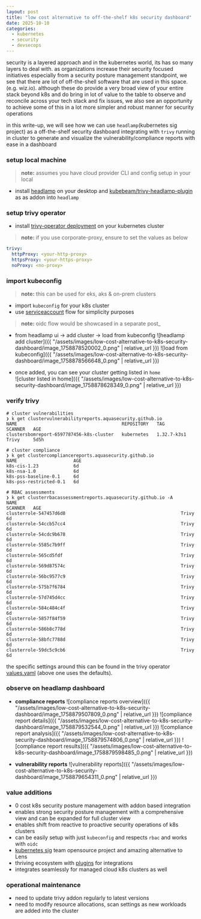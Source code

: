 ```yaml
---
layout: post
title: "low cost alternative to off-the-shelf k8s security dashboard"
date: 2025-10-10
categories: 
  - kubernetes
  - security
  - devsecops
---
```

security is a layered approach and in the kubernetes world, its has so many layers to deal with. as organizations increase their security focused initiatives especially from a security posture management standpoint, we see that there are lot of off-the-shell software that are used in this space. (e.g. wiz.io). although these do provide a very broad view of your entire stack beyond k8s and do bring in lot of value to the table to observe and reconcile across your tech stack and fix issues, we also see an opportunity to achieve some of this in a lot more simpler and robust manner for security operations

in this write-up, we will see how we can use `headlamp`(kubernetes sig project) as a off-the-shelf security dashboard integrating with `trivy` running in cluster to generate and visualize the vulnerability/compliance reports with ease in a dashboard

### setup local machine
> **note:** assumes you have cloud provider CLI and config setup in your local

- install [headlamp](https://headlamp.dev/) on your desktop and [kubebeam/trivy-headlamp-plugin](https://github.com/kubebeam/trivy-headlamp-plugin) as as addon into `headlamp`


### setup trivy operator
- install [trivy-operator deployment](https://artifacthub.io/packages/helm/trivy-operator/trivy-operator) on your kubernetes cluster
> **note:** if you use corporate-proxy, ensure to set the values as below
  ```yaml
  trivy:
    httpProxy: <your-http-proxy>
    httpsProxy: <your-https-proxy>
    noProxy: <no-proxy>
  ```

### import kubeconfig
> **note:** this can be used for eks, aks & on-prem clusters

- import `kubeconfig` for your k8s cluster
- use [serviceaccount](https://headlamp.dev/docs/latest/installation/#create-a-service-account-token) flow for simplicity purposes
> **note:** oidc flow would be showcased in a separate post_

- from headlamp ui -> add cluster -> load from kubeconfig
![headlamp add cluster]({{ "/assets/images/low-cost-alternative-to-k8s-security-dashboard/image_1758878520002_0.png" | relative_url }})
![load from kubeconfig]({{ "/assets/images/low-cost-alternative-to-k8s-security-dashboard/image_1758878566648_0.png" | relative_url }})

- once added, you can see your cluster getting listed in `home`\
![cluster listed in home]({{ "/assets/images/low-cost-alternative-to-k8s-security-dashboard/image_1758878628349_0.png" | relative_url }})

### verify trivy
```shell
# cluster vulnerabilities
❯ k get clustervulnerabilityreports.aquasecurity.github.io
NAME                                       REPOSITORY   TAG           SCANNER   AGE
clustersbomreport-6597787456-k8s-cluster   kubernetes   1.32.7-k3s1   Trivy     5d5h

# cluster compliance
❯ k get clustercompliancereports.aquasecurity.github.io
NAME                     AGE
k8s-cis-1.23             6d
k8s-nsa-1.0              6d
k8s-pss-baseline-0.1     6d
k8s-pss-restricted-0.1   6d

# RBAC assessments
❯ k get clusterrbacassessmentreports.aquasecurity.github.io -A
NAME                                                             SCANNER   AGE
clusterrole-547457d6d8                                           Trivy     6d
clusterrole-54ccb57cc4                                           Trivy     6d
clusterrole-54cdc9b678                                           Trivy     6d
clusterrole-5585c7b9ff                                           Trivy     6d
clusterrole-565cd5fdf                                            Trivy     6d
clusterrole-569d87574c                                           Trivy     6d
clusterrole-56bc9577c9                                           Trivy     6d
clusterrole-575b7f6784                                           Trivy     6d
clusterrole-57d745d4cc                                           Trivy     6d
clusterrole-584c484c4f                                           Trivy     6d
clusterrole-5857f84f59                                           Trivy     6d
clusterrole-586b8c778d                                           Trivy     6d
clusterrole-58bfc7788d                                           Trivy     6d
clusterrole-59dc5c9cb6                                           Trivy     6d
```

the specific settings around this can be found in the trivy operator [values.yaml](https://artifacthub.io/packages/helm/trivy-operator/trivy-operator?modal=values&path=operator.vulnerabilityScannerEnabled) (above one uses the defaults).

### observe on headlamp dashboard

- **compliance reports**
![compliance reports overview]({{ "/assets/images/low-cost-alternative-to-k8s-security-dashboard/image_1758879507809_0.png" | relative_url }})
![compliance report details]({{ "/assets/images/low-cost-alternative-to-k8s-security-dashboard/image_1758879532544_0.png" | relative_url }})
![compliance report analysis]({{ "/assets/images/low-cost-alternative-to-k8s-security-dashboard/image_1758879574806_0.png" | relative_url }})
![compliance report results]({{ "/assets/images/low-cost-alternative-to-k8s-security-dashboard/image_1758879598485_0.png" | relative_url }})

- **vulnerability reports**
![vulnerability reports]({{ "/assets/images/low-cost-alternative-to-k8s-security-dashboard/image_1758879654311_0.png" | relative_url }})

### value additions
- 0 cost k8s security posture management with addon based integration
- enables strong security posture management with a comprehensive view and can be expanded for full cluster view
- enables shift from reactive to proactive security operations of k8s clusters
- can be easily setup with just `kubeconfig` and respects `rbac` and works with `oidc`
- [kubernetes sig](https://github.com/kubernetes-sigs/headlamp) team opensource project and amazing alternative to Lens
- thriving ecosystem with [plugins](https://github.com/headlamp-k8s/plugins) for integrations
- integrates seamlessly for managed cloud k8s clusters as well

### operational maintenance
- need to update trivy addon regularly to latest versions
- need to modify resource allocations, scan settings as new workloads are added into the cluster
